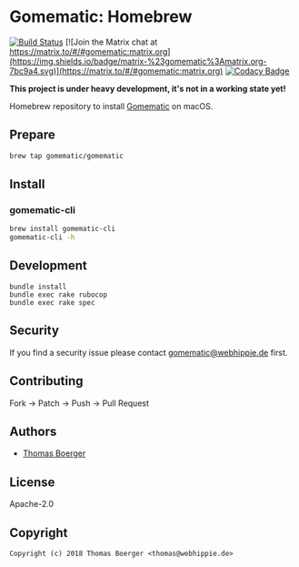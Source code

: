 # Gomematic: Homebrew

[![Build Status](https://cloud.drone.io/api/badges/gomematic/homebrew-gomematic/status.svg)](https://cloud.drone.io/gomematic/homebrew-gomematic)
[![Join the Matrix chat at https://matrix.to/#/#gomematic:matrix.org](https://img.shields.io/badge/matrix-%23gomematic%3Amatrix.org-7bc9a4.svg)](https://matrix.to/#/#gomematic:matrix.org)
[![Codacy Badge](https://api.codacy.com/project/badge/Grade/1c9e07db702546e4a9199eb6b961f20f)](https://www.codacy.com/app/gomematic/homebrew-gomematic?utm_source=github.com&amp;utm_medium=referral&amp;utm_content=gomematic/homebrew-gomematic&amp;utm_campaign=Badge_Grade)

**This project is under heavy development, it's not in a working state yet!**

Homebrew repository to install [Gomematic](https://gomematic.tech) on macOS.


## Prepare

```bash
brew tap gomematic/gomematic
```


## Install

### gomematic-cli

```bash
brew install gomematic-cli
gomematic-cli -h
```


## Development

```
bundle install
bundle exec rake rubocop
bundle exec rake spec
```


## Security

If you find a security issue please contact gomematic@webhippie.de first.


## Contributing

Fork -> Patch -> Push -> Pull Request


## Authors

* [Thomas Boerger](https://github.com/tboerger)


## License

Apache-2.0


## Copyright

```
Copyright (c) 2018 Thomas Boerger <thomas@webhippie.de>
```

